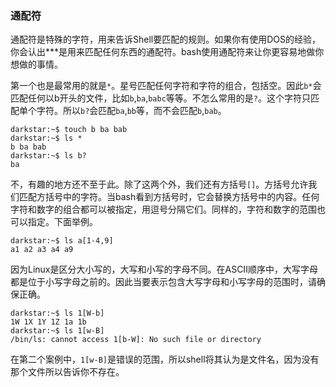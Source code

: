 ### 通配符

通配符是特殊的字符，用来告诉Shell要匹配的规则。如果你有使用DOS的经验，你会认出*\**是用来匹配任何东西的通配符。bash使用通配符来让你更容易地做你想做的事情。

第一个也是最常用的就是`*`。星号匹配任何字符和字符的组合，包括空。因此`b*`会匹配任何以b开头的文件，比如`b`,`ba`,`babc`等等。不怎么常用的是`?`。这个字符只匹配单个字符。所以`b?`会匹配`ba`,`bb`等，而不会匹配`b`,`bab`。

```
darkstar:~$ touch b ba bab
darkstar:~$ ls *
b ba bab
darkstar:~$ ls b?
ba
```

不，有趣的地方还不至于此。除了这两个外，我们还有方括号`[]`。方括号允许我们匹配方括号中的字符。当bash看到方括号时，它会替换方括号中的内容。任何字符和数字的组合都可以被指定，用逗号分隔它们。同样的，字符和数字的范围也可以指定。下面举例。

```
darkstar:~$ ls a[1-4,9]
a1 a2 a3 a4 a9
```

因为Linux是区分大小写的，大写和小写的字母不同。在ASCII顺序中，大写字母都是位于小写字母之前的。因此当要表示包含大写字母和小写字母的范围时，请确保正确。

```
darkstar:~$ ls 1[W-b]
1W 1X 1Y 1Z 1a 1b
darkstar:~$ ls 1[w-B]
/bin/ls: cannot access 1[b-W]: No such file or directory
```

在第二个案例中，`1[w-B]`是错误的范围，所以shell将其认为是文件名，因为没有那个文件所以告诉你不存在。

